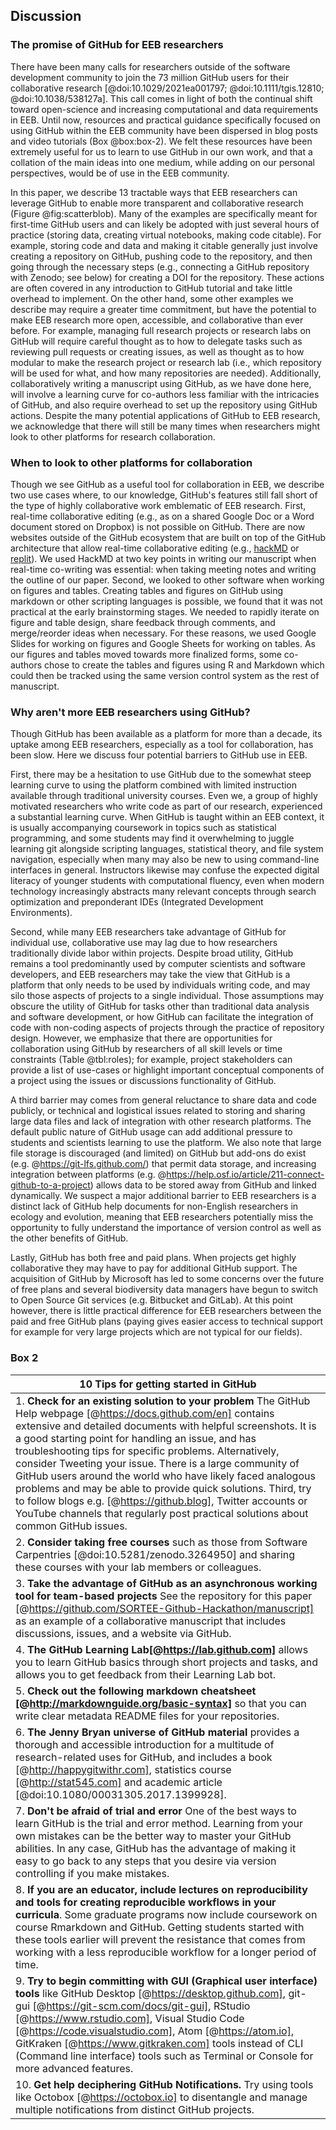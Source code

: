 ## Discussion
<!--### General paragraph on what GitHub can enable in EcoEvo  
*Contributors to this section: Rob, Brandon*-->

### The promise of GitHub for EEB researchers 
There have been many calls for researchers outside of the software development community to join the 73 million GitHub users for their collaborative research [@doi:10.1029/2021ea001797; @doi:10.1111/tgis.12810; @doi:10.1038/538127a].
This call comes in light of both the continual shift toward open-science and increasing computational and data requirements in EEB.
Until now, resources and practical guidance specifically focused on using GitHub within the EEB community have been dispersed in blog posts and video tutorials (Box @box:box-2).
We felt these resources have been extremely useful for us to learn to use GitHub in our own work, and that a collation of the main ideas into one medium, while adding on our personal perspectives, would be of use in the EEB community.  

In this paper, we describe 13 tractable ways that EEB researchers can leverage GitHub to enable more transparent and collaborative research (Figure @fig:scatterblob). Many of the examples are specifically meant for first-time GitHub users and can likely be adopted with just several hours of practice (storing data, creating virtual notebooks, making code citable).
For example, storing code and data and making it citable generally just involve creating a repository on GitHub, pushing code to the repository, and then going through the necessary steps (e.g., connecting a GitHub repository with Zenodo; see below) for creating a DOI for the repository.
These actions are often covered in any introduction to GitHub tutorial and take little overhead to implement.
On the other hand, some other examples we describe may require a greater time commitment, but have the potential to make EEB research more open, accessible, and collaborative than ever before.
For example, managing full research projects or research labs on GitHub will require careful thought as to how to delegate tasks such as reviewing pull requests or creating issues, as well as thought as to how modular to make the research project or research lab (i.e., which repository will be used for what, and how many repositories are needed).
Additionally, collaboratively writing a manuscript using GitHub, as we have done here, will involve a learning curve for co-authors less familiar with the intricacies of GitHub, and also require overhead to set up the repository using GitHub actions.
Despite the many potential applications of GitHub to EEB research, we acknowledge that there will still be many times when researchers might look to other platforms for research collaboration.  

### When to look to other platforms for collaboration  
<!--*Contributors to this section: Rob*--> 
Though we see GitHub as a useful tool for collaboration in EEB, we describe two use cases where, to our knowledge, GitHub's features still fall short of the type of highly collaborative work emblematic of EEB research.
First, real-time collaborative editing (e.g., as on a shared Google Doc or a Word document stored on Dropbox) is not possible on GitHub.
There are now websites outside of the GitHub ecosystem that are built on top of the GitHub architecture that allow real-time collaborative editing (e.g., [hackMD](https://hackmd.io/) or [replit](https://replit.com/)).
We used HackMD at two key points in writing our manuscript when real-time co-writing was essential: when taking meeting notes and writing the outline of our paper.
Second, we looked to other software when working on figures and tables.
Creating tables and figures on GitHub using markdown or other scripting languages is possible, we found that it was not practical at the early brainstorming stages.
We needed to rapidly iterate on figure and table design, share feedback through comments, and merge/reorder ideas when necessary.
For these reasons, we used Google Slides for working on figures and Google Sheets for working on tables.
As our figures and tables moved towards more finalized forms, some co-authors chose to create the tables and figures using R and Markdown which could then be tracked using the same version control system as the rest of manuscript.  

### Why aren't more EEB researchers using GitHub?
<!--*Contributors to this section: Saeed, Vivienne*-->
Though GitHub has been available as a platform for more than a decade, its uptake among EEB researchers, especially as a tool for collaboration, has been slow. Here we discuss four potential barriers to GitHub use in EEB.  

First, there may be a hesitation to use GitHub due to the somewhat steep learning curve to using the platform combined with limited instruction available through traditional university courses.
Even we, a group of highly motivated researchers who write code as part of our research, experienced a substantial learning curve.
When GitHub is taught within an EEB context, it is usually accompanying coursework in topics such as statistical programming, and some students may find it overwhelming to juggle learning git alongside scripting languages, statistical theory, and file system navigation, especially when many may also be new to using command-line interfaces in general.
Instructors likewise may confuse the expected digital literacy of younger students with computational fluency, even when modern technology increasingly abstracts many relevant concepts through search optimization and preponderant IDEs (Integrated Development Environments).

Second, while many EEB researchers take advantage of GitHub for individual use, collaborative use may lag due to how researchers traditionally divide labor within projects.
Despite broad utility, GitHub remains a tool predominantly used by computer scientists and software developers, and EEB researchers may take the view that GitHub is a platform that only needs to be used by individuals writing code, and may silo those aspects of projects to a single individual.
Those assumptions may obscure the utility of GitHub for tasks other than traditional data analysis and software development, or how GitHub can facilitate the integration of code with non-coding aspects of projects through the practice of repository design.
However, we emphasize that there are opportunities for collaboration using GitHub by researchers of all skill levels or time constraints (Table @tbl:roles); for example, project stakeholders can provide a list of use-cases or highlight important conceptual components of a project using the issues or discussions functionality of GitHub.  

A third barrier may comes from general reluctance to share data and code publicly, or technical and logistical issues related to storing and sharing large data files and lack of integration with other research platforms.
The default public nature of GitHub usage can add additional pressure to students and scientists learning to use the platform.
We also note that large file storage is discouraged (and limited) on GitHub but add-ons do exist (e.g. @https://git-lfs.github.com/) that permit data storage, and increasing integration between platforms (e.g. @https://help.osf.io/article/211-connect-github-to-a-project) allows data to be stored away from GitHub and linked dynamically.
We suspect a major additional barrier to EEB researchers is a distinct lack of GitHub help documents for non-English researchers in ecology and evolution, meaning that EEB researchers potentially miss the opportunity to fully understand the importance of version control as well as the other benefits of GitHub.  

Lastly, GitHub has both free and paid plans.
When projects get highly collaborative they may have to pay for additional GitHub support.
The acquisition of GitHub by Microsoft has led to some concerns over the future of free plans and several biodiversity data managers have begun to switch to Open Source Git services (e.g. Bitbucket and GitLab).
At this point however, there is little practical difference for EEB researchers between the paid and free GitHub plans (paying gives easier access to technical support for example for very large projects which are not typical for our fields).

### Box 2
<!--*Contributors to this section: Ali, Emma*-->

| 10 Tips for getting started in GitHub |
|---|
| 1. **Check for an existing solution to your problem** The GitHub Help webpage [@https://docs.github.com/en] contains extensive and detailed documents with helpful screenshots. It is a good starting point for handling an issue, and has troubleshooting tips for specific problems. Alternatively, consider Tweeting your issue. There is a large community of GitHub users around the world who have likely faced analogous problems and may be able to provide quick solutions. Third, try to follow blogs e.g. [@https://github.blog], Twitter accounts or YouTube channels that regularly post practical solutions about common GitHub issues. |
| 2. **Consider taking free courses** such as those from Software Carpentries [@doi:10.5281/zenodo.3264950] and sharing these courses with your lab members or colleagues.|
| 3. **Take the advantage of GitHub as an asynchronous working tool for team-based projects** See the repository for this paper [@https://github.com/SORTEE-Github-Hackathon/manuscript] as an example of a collaborative manuscript that includes discussions, issues, and a website via GitHub. |
| 4. **The GitHub Learning Lab[@https://lab.github.com]** allows you to learn GitHub basics through short projects and tasks, and allows you to get feedback from their Learning Lab bot.|
| 5. **Check out the following markdown cheatsheet [@http://markdownguide.org/basic-syntax]** so that you can write clear metadata README files for your repositories.| 
| 6. **The Jenny Bryan universe of GitHub material** provides a thorough and accessible introduction for a multitude of research-related uses for GitHub, and includes a book [@http://happygitwithr.com], statistics course [@http://stat545.com] and academic article [@doi:10.1080/00031305.2017.1399928]. |
| 7. **Don't be afraid of trial and error** One of the best ways to learn GitHub is the trial and error method. Learning from your own mistakes can be the better way to master your GitHub abilities. In any case, GitHub has the advantage of making it easy to go back to any steps that you desire via version controlling if you make mistakes. |
| 8. **If you are an educator, include lectures on reproducibility and tools for creating reproducible workflows in your curricula**. Some graduate programs now include coursework on course Rmarkdown and GitHub. Getting students started with these tools earlier will prevent the resistance that comes from working with a less reproducible workflow for a longer period of time. |
| 9. **Try to begin committing with GUI (Graphical user interface) tools** like GitHub Desktop [@https://desktop.github.com], git-gui [@https://git-scm.com/docs/git-gui], RStudio [@https://www.rstudio.com], Visual Studio Code [@https://code.visualstudio.com], Atom [@https://atom.io], GitKraken [@https://www.gitkraken.com] tools instead of CLI (Command line interface) tools such as Terminal or Console for more advanced features.
| 10. **Get help deciphering GitHub Notifications.** Try using tools like Octobox [@https://octobox.io] to disentangle and manage multiple notifications from distinct GitHub projects. |

